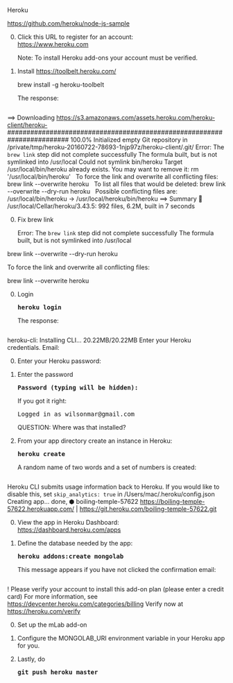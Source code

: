 Heroku

https://github.com/heroku/node-js-sample

0. Click this URL to register for an account:<br />
   <a target="_blank" href="https://www.heroku.com/">
   https://www.heroku.com</a>

   Note: To install Heroku add-ons your account must be verified.

0. Install https://toolbelt.heroku.com/

   brew install -g heroku-toolbelt

   The response:

   <pre>
==> Downloading https://s3.amazonaws.com/assets.heroku.com/heroku-client/heroku-
######################################################################## 100.0%
Initialized empty Git repository in /private/tmp/heroku-20160722-78693-1njp97z/heroku-client/.git/
Error: The `brew link` step did not complete successfully
The formula built, but is not symlinked into /usr/local
Could not symlink bin/heroku
Target /usr/local/bin/heroku
already exists. You may want to remove it:
  rm '/usr/local/bin/heroku'
&nbsp;
To force the link and overwrite all conflicting files:
  brew link --overwrite heroku
&nbsp;
To list all files that would be deleted:
  brew link --overwrite --dry-run heroku
&nbsp;
Possible conflicting files are:
/usr/local/bin/heroku -> /usr/local/heroku/bin/heroku
==> Summary
🍺  /usr/local/Cellar/heroku/3.43.5: 992 files, 6.2M, built in 7 seconds
   </pre>


0. Fix brew link

   Error: The `brew link` step did not complete successfully
   The formula built, but is not symlinked into /usr/local

brew link --overwrite --dry-run heroku

To force the link and overwrite all conflicting files:

  brew link --overwrite heroku

0. Login

   <tt><strong>
   heroku login
   </strong></tt>

   The response:

   <pre>
heroku-cli: Installing CLI... 20.22MB/20.22MB
Enter your Heroku credentials.
Email:
   </pre>

0. Enter your Heroku password:

0. Enter the password

   <tt><strong>
Password (typing will be hidden): 
   </strong></tt>

   If you got it right:

   <pre>
   Logged in as wilsonmar@gmail.com
   </pre>

   QUESTION: Where was that installed?

0. From your app directory create an instance in Heroku:

   <tt><strong>
   heroku create
   </strong></tt>

   A random name of two words and a set of numbers is created:

   <pre>
Heroku CLI submits usage information back to Heroku. 
If you would like to disable this, set `skip_analytics: true` in /Users/mac/.heroku/config.json
Creating app... done, ⬢ boiling-temple-57622
https://boiling-temple-57622.herokuapp.com/ | https://git.heroku.com/boiling-temple-57622.git
   </pre>

0. View the app in Heroku Dashboard:<br />
   <a target="_blank" href="https://dashboard.heroku.com/apps/">
   https://dashboard.heroku.com/apps</a>

0. Define the database needed by the app:
   
   <tt><strong>
   heroku addons:create mongolab
   </strong></tt>

   This message appears if you have not clicked the confirmation email:

   <pre>
 !    Please verify your account to install this add-on plan (please enter a credit card) For more information, see https://devcenter.heroku.com/categories/billing Verify now at https://heroku.com/verify 
    </pre>

0. Set up the mLab add-on 

0. Configure the MONGOLAB_URI environment variable in your Heroku app for you.

0. Lastly, do 

   <tt><strong>
   git push heroku master
   </strong></tt>




